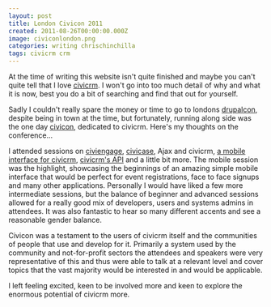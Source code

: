 ```yaml
---
layout: post
title: London Civicon 2011
created: 2011-08-26T00:00:00.000Z
image: civiconlondon.png
categories: writing chrischinchilla
tags: civicrm crm
---
```


At the time of writing this website isn't quite finished and maybe you can't quite tell that I love <a href="https://www.civicrm.org" target="_blank">civicrm</a>. I won't go into too much detail of why and what it is now, best you do a bit of searching and find that out for yourself.

Sadly I couldn't really spare the money or time to go to londons <a href="https://london2011.drupal.org/" target="_blank">drupalcon</a>, despite being in town at the time, but fortunately, running along side was the one day <a href="https://london2011.civicrm.org" target="_blank">civicon</a>, dedicated to civicrm. Here's my thoughts on the conference...

I attended sessions on <a href="https://en.flossmanuals.net/civicrm/ch056_what-is-civiengage/" target="_blank">civiengage</a>, <a href="https://civicrm.org/civicase" target="_blank">civicase</a>, Ajax and civicrm, <a href="https://civicrm.org/blogs/mbriney/civimobile-concept" target="_blank">a mobile interface for civicrm</a>, <a href="https://civicrm.org/API_version_3" target="_blank">civicrm's API</a> and a little bit more. The mobile session was the highlight, showcasing the beginnings of an amazing simple mobile interface that would be perfect for event registrations, face to face signups and many other applications. Personally I would have liked a few more intermediate sessions, but the balance of beginner and advanced sessions allowed for a really good mix of developers, users and systems admins in attendees. It was also fantastic to hear so many different accents and see a reasonable gender balance.

Civicon was a testament to the users of civicrm itself and the communities of people that use and develop for it. Primarily a system used by the community and not-for-profit sectors the attendees and speakers were very representative of this and thus were able to talk at a relevant level and cover topics that the vast majority would be interested in and would be applicable.

I left feeling excited, keen to be involved more and keen to explore the enormous potential of civicrm more.
